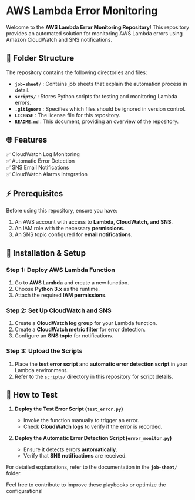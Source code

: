 # AWS Lambda Error Monitoring

Welcome to the **AWS Lambda Error Monitoring Repository**! This repository provides an automated solution for monitoring AWS Lambda errors using Amazon CloudWatch and SNS notifications. 

## 📂 Folder Structure

The repository contains the following directories and files:

- **`job-sheet/`** : Contains job sheets that explain the automation process in detail.
- **`scripts/`** : Stores Python scripts for testing and monitoring Lambda errors.
- **`.gitignore`** : Specifies which files should be ignored in version control.
- **`LICENSE`** : The license file for this repository.
- **`README.md`** : This document, providing an overview of the repository.

## 🌐 Features

✅ CloudWatch Log Monitoring  
✅ Automatic Error Detection  
✅ SNS Email Notifications  
✅ CloudWatch Alarms Integration  

## ⚡ Prerequisites

Before using this repository, ensure you have:

1. An AWS account with access to **Lambda, CloudWatch, and SNS**.
2. An IAM role with the necessary **permissions**.
3. An SNS topic configured for **email notifications**.

## 🚀 Installation & Setup

### Step 1: Deploy AWS Lambda Function
1. Go to **AWS Lambda** and create a new function.
2. Choose **Python 3.x** as the runtime.
3. Attach the required **IAM permissions**.

### Step 2: Set Up CloudWatch and SNS
1. Create a **CloudWatch log group** for your Lambda function.
2. Create a **CloudWatch metric filter** for error detection.
3. Configure an **SNS topic** for notifications.

### Step 3: Upload the Scripts
1. Place the **test error script** and **automatic error detection script** in your Lambda environment.
2. Refer to the [`scripts/`](./scripts/) directory in this repository for script details.

## 🔧 How to Test

1. **Deploy the Test Error Script (`test_error.py`)**  
   - Invoke the function manually to trigger an error.
   - Check **CloudWatch logs** to verify if the error is recorded.
  
2. **Deploy the Automatic Error Detection Script (`error_monitor.py`)**  
   - Ensure it detects errors **automatically**.
   - Verify that **SNS notifications** are received.

For detailed explanations, refer to the documentation in the **`job-sheet/`** folder.

Feel free to contribute to improve these playbooks or optimize the configurations!

